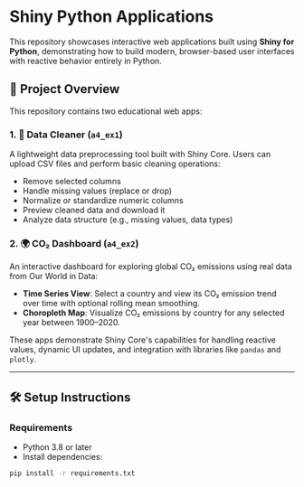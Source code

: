 # Shiny Python Applications

This repository showcases interactive web applications built using **Shiny for Python**, demonstrating how to build modern, browser-based user interfaces with reactive behavior entirely in Python.

## 📁 Project Overview

This repository contains two educational web apps:

### 1. 🧹 Data Cleaner (`a4_ex1`)
A lightweight data preprocessing tool built with Shiny Core. Users can upload CSV files and perform basic cleaning operations:
- Remove selected columns
- Handle missing values (replace or drop)
- Normalize or standardize numeric columns
- Preview cleaned data and download it
- Analyze data structure (e.g., missing values, data types)

### 2. 🌍 CO₂ Dashboard (`a4_ex2`)
An interactive dashboard for exploring global CO₂ emissions using real data from Our World in Data:
- **Time Series View**: Select a country and view its CO₂ emission trend over time with optional rolling mean smoothing.
- **Choropleth Map**: Visualize CO₂ emissions by country for any selected year between 1900–2020.

These apps demonstrate Shiny Core's capabilities for handling reactive values, dynamic UI updates, and integration with libraries like `pandas` and `plotly`.

---

## 🛠️ Setup Instructions

### Requirements
- Python 3.8 or later
- Install dependencies:

```bash
pip install -r requirements.txt
